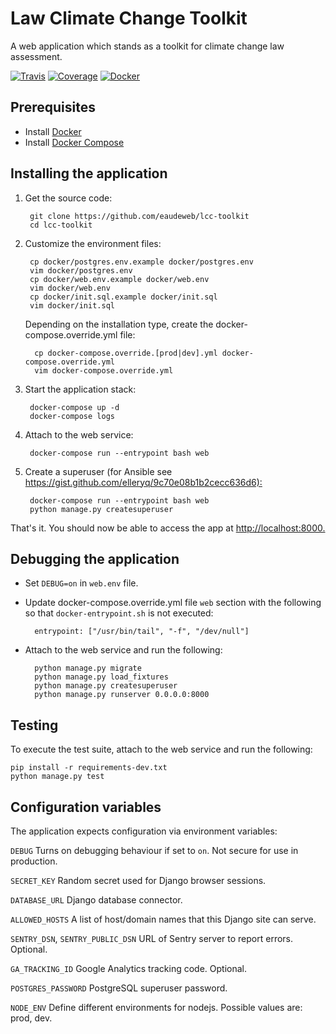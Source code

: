 # Law Climate Change Toolkit

A web application which stands as a toolkit for climate change law assessment.

[![Travis](https://travis-ci.org/eaudeweb/lcc-toolkit.svg)](https://travis-ci.org/eaudeweb/lcc-toolkit)
[![Coverage](https://coveralls.io/repos/github/eaudeweb/lcc-toolkit/badge.svg)](https://coveralls.io/github/eaudeweb/lcc-toolkit)
[![Docker](https://dockerbuildbadges.quelltext.eu/status.svg?organization=eaudeweb&repository=lcc-toolkit)](https://hub.docker.com/r/eaudeweb/lcc-toolkit/builds)

## Prerequisites

* Install [Docker](https://www.docker.com/community-edition#/download)
* Install [Docker Compose](https://docs.docker.com/compose/install/)

## Installing the application

1. Get the source code:

        git clone https://github.com/eaudeweb/lcc-toolkit
        cd lcc-toolkit

1. Customize the environment files:

        cp docker/postgres.env.example docker/postgres.env
        vim docker/postgres.env
        cp docker/web.env.example docker/web.env
        vim docker/web.env
        cp docker/init.sql.example docker/init.sql
        vim docker/init.sql

    Depending on the installation type, create the docker-compose.override.yml file:

         cp docker-compose.override.[prod|dev].yml docker-compose.override.yml
         vim docker-compose.override.yml

1. Start the application stack:

        docker-compose up -d
        docker-compose logs

1. Attach to the web service:

        docker-compose run --entrypoint bash web

1. Create a superuser (for Ansible see <https://gist.github.com/elleryq/9c70e08b1b2cecc636d6):>

        docker-compose run --entrypoint bash web
        python manage.py createsuperuser

That's it. You should now be able to access the app at <http://localhost:8000.>

## Debugging the application

* Set `DEBUG=on` in `web.env` file.

* Update docker-compose.override.yml file `web` section with the following so that `docker-entrypoint.sh` is not executed:

        entrypoint: ["/usr/bin/tail", "-f", "/dev/null"]

* Attach to the web service and run the following:

        python manage.py migrate
        python manage.py load_fixtures
        python manage.py createsuperuser
        python manage.py runserver 0.0.0.0:8000

## Testing

To execute the test suite, attach to the web service and run the following:

    pip install -r requirements-dev.txt
    python manage.py test

## Configuration variables

The application expects configuration via environment variables:

``DEBUG``
    Turns on debugging behaviour if set to ``on``. Not secure for use in
    production.

``SECRET_KEY``
    Random secret used for Django browser sessions.

``DATABASE_URL``
    Django database connector.

``ALLOWED_HOSTS``
    A list of host/domain names that this Django site can serve.

``SENTRY_DSN``, ``SENTRY_PUBLIC_DSN``
    URL of Sentry server to report errors. Optional.

``GA_TRACKING_ID``
    Google Analytics tracking code. Optional.

``POSTGRES_PASSWORD``
    PostgreSQL superuser password.

``NODE_ENV``
    Define different environments for nodejs. Possible values are: prod, dev.
